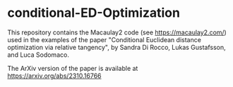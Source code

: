 # conditional-ED-Optimization
This repository contains the Macaulay2 code (see https://macaulay2.com/) used in the examples of the paper "Conditional Euclidean distance optimization via relative tangency", by Sandra Di Rocco, Lukas Gustafsson, and Luca Sodomaco.

The ArXiv version of the paper is available at https://arxiv.org/abs/2310.16766
